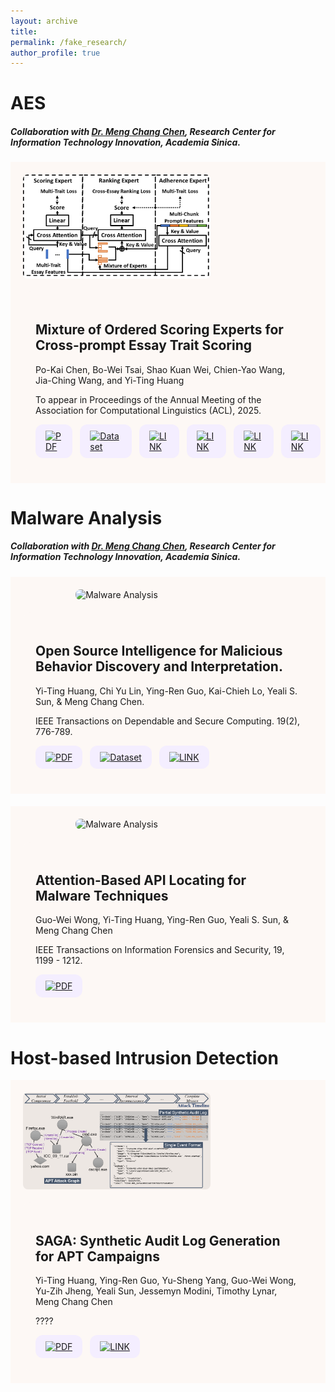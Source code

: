 ```yaml
---
layout: archive
title: 
permalink: /fake_research/
author_profile: true
---
```


<!-- 第一個區塊：MOOSE-->
<div>
  <h1>AES</h1>
  <h5>Collaboration with <a href="https://homepage.iis.sinica.edu.tw/pages/mcc/index_en.html">Dr. Meng Chang Chen</a>, Research Center for Information Technology Innovation, Academia Sinica. </h5>
</div>
<div style="display: flex; align-items: flex-start; gap: 20px; flex-wrap: wrap; background:#FDF8F5; padding: 20px; margin-bottom: 20px;">
  <div style="width: 40%; min-width: 300px; display: flex; align-items: center; justify-content: center;">
    <img id="thumbnail1" src="/images/moose.png"
         alt="Malware Analysis"
         style="width: auto; height: 100%; cursor: pointer; max-width: 100%; border-radius: 8px;">
  </div>
  <div style="flex: 1; min-width: 250px; background:#FDF8F5; padding: 20px; border-radius: 12px;">
    <h2 style="font-weight: bold;">
      Mixture of Ordered Scoring Experts for Cross-prompt Essay Trait Scoring
    </h2>
    <p>Po-Kai Chen, Bo-Wei Tsai, Shao Kuan Wei, Chien-Yao Wang, Jia-Ching Wang, and Yi-Ting Huang</p>
    <p>To appear in Proceedings of the Annual Meeting of the Association for Computational Linguistics (ACL), 2025.</p>
    <div style="display: flex; gap: 12px; margin-top: 10px;">
      <!-- PDF 按鈕 -->
      <a href="https://example.com/your-paper.pdf" target="_blank"
         style="display: inline-block; background: #f4eeff; padding: 10px 16px; border-radius: 12px;">
        <img src="https://cdn-icons-png.flaticon.com/512/337/337946.png" alt="PDF" width="24">
      </a>
      <!-- Dataset 按鈕 -->
      <a href="https://example.com/your-dataset" target="_blank"
         style="display: inline-block; background: #f4eeff; padding: 10px 16px; border-radius: 12px;">
        <img src="https://img.icons8.com/?size=100&id=RaqQIdZmC624&format=png&color=000000" alt="Dataset" width="24">
      </a>
      <!-- Website 按鈕 -->
      <a href="https://antslabtw.github.io/MOOSE/" target="_blank"
         style="display: inline-block; background: #f4eeff; padding: 10px 16px; border-radius: 12px;">
        <img width="30" height="30" src="https://img.icons8.com/external-wanicon-lineal-color-wanicon/30/external-link-user-interface-wanicon-lineal-color-wanicon.png" alt="LINK"/>
      <!-- Youtube 按鈕 -->
      <a href="https://example.com/project-site" target="_blank"
         style="display: inline-block; background: #f4eeff; padding: 10px 16px; border-radius: 12px;">
        <img width="30" height="30" src="https://img.icons8.com/?size=100&id=19318&format=png&color=000000" alt="LINK"/>
      </a>
      <!-- poster 按鈕 -->
      <a href="/files/MOOSE_ACL25_POSTER_YT.pdf" target="_blank"
         style="display: inline-block; background: #f4eeff; padding: 10px 16px; border-radius: 12px;">
        <img width="30" height="30" src="https://img.icons8.com/?size=100&id=qD08hnhP3M8R&format=png&color=000000" alt="LINK"/>
      </a>
      <!-- slide 按鈕 -->
      <a href="/files/MOOSE_ACL25_slide_YT_v7 (2).pdf" target="_blank"
         style="display: inline-block; background: #f4eeff; padding: 10px 16px; border-radius: 12px;">
        <img width="30" height="30" src="https://img.icons8.com/?size=100&id=20832&format=png&color=000000" alt="LINK"/>
      </a>
    </div>
  </div>
</div>

<!-- 第二個區塊：MAMBA（連結完成）-->
<div>
  <h1>Malware Analysis</h1>
  <h5>Collaboration with <a href="https://homepage.iis.sinica.edu.tw/pages/mcc/index_en.html">Dr. Meng Chang Chen</a>, Research Center for Information Technology Innovation, Academia Sinica. </h5>
</div>
<div style="display: flex; align-items: flex-start; gap: 20px; flex-wrap: wrap; background:#FDF8F5; padding: 20px; margin-bottom: 20px;">
  <div style="width: 40%; min-width: 300px; display: flex; align-items: center; justify-content: center;">
    <img id="thumbnail1" src="/images/Malware_Analysis.png"
         alt="Malware Analysis"
         style="width: auto; height: 100%; cursor: pointer; max-width: 100%; border-radius: 8px;">
  </div>
  <div style="flex: 1; min-width: 250px; background:#FDF8F5; padding: 20px; border-radius: 12px;">
    <h2 style="font-weight: bold;">
      Open Source Intelligence for Malicious Behavior Discovery and Interpretation.
    </h2>
    <p>Yi-Ting Huang, Chi Yu Lin, Ying-Ren Guo, Kai-Chieh Lo, Yeali S. Sun, & Meng Chang Chen.</p>
    <p>IEEE Transactions on Dependable and Secure Computing. 19(2), 776-789.</p>
    <div style="display: flex; gap: 12px; margin-top: 10px;">
      <!-- PDF 按鈕 -->
      <a href="https://ieeexplore.ieee.org/stamp/stamp.jsp?tp=&arnumber=9566808" target="_blank"
         style="display: inline-block; background: #f4eeff; padding: 10px 16px; border-radius: 12px;">
        <img src="https://cdn-icons-png.flaticon.com/512/337/337946.png" alt="PDF" width="24">
      </a>
      <!-- Dataset 按鈕 -->
      <a href="https://github.com/ythuang-tw/MAMBA" target="_blank"
         style="display: inline-block; background: #f4eeff; padding: 10px 16px; border-radius: 12px;">
        <img src="https://img.icons8.com/?size=100&id=RaqQIdZmC624&format=png&color=000000" alt="Dataset" width="24">
      </a>
      <!-- Website 按鈕 -->
      <a href="https://www.mambaplus.tw/" target="_blank"
         style="display: inline-block; background: #f4eeff; padding: 10px 16px; border-radius: 12px;">
        <img width="30" height="30" src="https://img.icons8.com/external-wanicon-lineal-color-wanicon/30/external-link-user-interface-wanicon-lineal-color-wanicon.png" alt="LINK"/>
      </a>
    </div>
  </div>
</div>

<!-- 第三個區塊：APILI（連結完成）-->
<div style="display: flex; align-items: flex-start; gap: 20px; flex-wrap: wrap; background:#FDF8F5; padding: 20px; margin-bottom: 20px;">
  <div style="width: 40%; min-width: 300px; display: flex; align-items: center; justify-content: center;">
    <img id="thumbnail1" src="/images/Malware_Analysis.png"
         alt="Malware Analysis"
         style="width: auto; height: 100%; cursor: pointer; max-width: 100%; border-radius: 8px;">
  </div>
  <div style="flex: 1; min-width: 250px; background:#FDF8F5; padding: 20px; border-radius: 12px;">
    <h2 style="font-weight: bold;">
      Attention-Based API Locating for Malware Techniques
    </h2>
    <p>Guo-Wei Wong, Yi-Ting Huang, Ying-Ren Guo, Yeali S. Sun, & Meng Chang Chen</p>
    <p>IEEE Transactions on Information Forensics and Security, 19, 1199 - 1212.</p>
    <div style="display: flex; gap: 12px; margin-top: 10px;">
      <!-- PDF 按鈕 -->
      <a href="https://ieeexplore.ieee.org/stamp/stamp.jsp?tp=&arnumber=10309174&tag=1" target="_blank"
         style="display: inline-block; background: #f4eeff; padding: 10px 16px; border-radius: 12px;">
        <img src="https://cdn-icons-png.flaticon.com/512/337/337946.png" alt="PDF" width="24">
      </a>
    </div>
  </div>
</div>
<div>
  <h1>Host-based Intrusion Detection</h1>
</div>

<!-- 第四區塊：SFM-->

<!-- 第五區塊：SAGA（缺SAGA project）-->
<div style="display: flex; align-items: flex-start; gap: 20px; flex-wrap: wrap; background:#FDF8F5; padding: 20px; margin-bottom: 20px;">
  <div style="width: 40%; min-width: 300px; display: flex; align-items: center; justify-content: center;">
    <img id="thumbnail1" src="/images/SAGA.png"
         alt="SAGA"
         style="width: auto; height: 100%; cursor: pointer; max-width: 100%; border-radius: 8px;">
  </div>
  <div style="flex: 1; min-width: 250px; background:#FDF8F5; padding: 20px; border-radius: 12px;">
    <h2 style="font-weight: bold;">
     SAGA: Synthetic Audit Log Generation for APT Campaigns
    </h2>
    <p>Yi-Ting Huang, Ying-Ren Guo, Yu-Sheng Yang, Guo-Wei Wong, Yu-Zih Jheng, Yeali Sun, Jessemyn Modini, Timothy Lynar, Meng Chang Chen</p>
    <p>????</p>
    <div style="display: flex; gap: 12px; margin-top: 10px;">
      <!-- PDF 按鈕 -->
      <a href="https://arxiv.org/pdf/2411.13138" target="_blank"
         style="display: inline-block; background: #f4eeff; padding: 10px 16px; border-radius: 12px;">
        <img src="https://cdn-icons-png.flaticon.com/512/337/337946.png" alt="PDF" width="24">
      </a>
      <!-- Website 按鈕 -->
      <a href="https://saga-tw.github.io/dataset" target="_blank"
         style="display: inline-block; background: #f4eeff; padding: 10px 16px; border-radius: 12px;">
        <img width="30" height="30" src="https://img.icons8.com/external-wanicon-lineal-color-wanicon/30/external-link-user-interface-wanicon-lineal-color-wanicon.png" alt="LINK"/>
      </a>
    </div>
  </div>
</div>

<!-- 圖片放大-->
<div id="modal1"
     style="display: none; position: fixed; top: 0; left: 0; width: 100vw; height: 100vh;
            background-color: white; z-index: 9999; justify-content: center; align-items: center; flex-direction: column;">
  <!-- 關閉按鈕 -->
  <span id="modalClose1"
        style="position: absolute; top: 20px; right: 30px; font-size: 36px; color: black; cursor: pointer;">&times;</span>
  <!-- 放大圖片 -->
  <img id="modalImage1" style="max-width: 90%; max-height: 90%; border-radius: 10px;">
</div>

<script>
document.addEventListener("DOMContentLoaded", function () {
  const modal1 = document.getElementById("modal1");
  const modalImg1 = document.getElementById("modalImage1");
  const thumbnail1 = document.getElementById("thumbnail1");
  const closeBtn1 = document.getElementById("modalClose1");

  thumbnail1.onclick = function () {
    modalImg1.src = this.src;
    modal1.style.display = "flex";
    modal1.style.flexDirection = "column";
  };

  closeBtn1.onclick = function () {
    modal1.style.display = "none";
  };

  modal1.onclick = function (e) {
    if (e.target === modal1) {
      modal1.style.display = "none";
    }
  };
});
</script>
